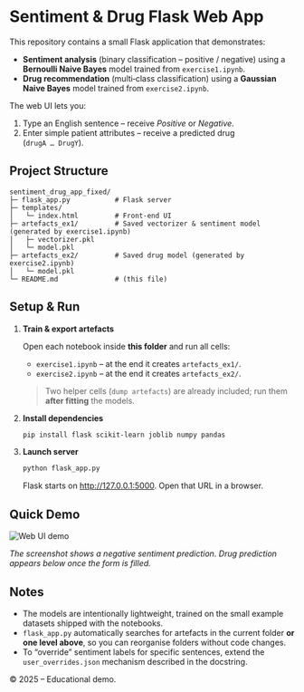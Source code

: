 
# Sentiment & Drug Flask Web App

This repository contains a small Flask application that demonstrates:

* **Sentiment analysis** (binary classification – positive / negative) using a **Bernoulli Naive Bayes** model trained from `exercise1.ipynb`.
* **Drug recommendation** (multi‑class classification) using a **Gaussian Naive Bayes** model trained from `exercise2.ipynb`.

The web UI lets you:

1. Type an English sentence – receive *Positive* or *Negative*.
2. Enter simple patient attributes – receive a predicted drug (`drugA … DrugY`).

## Project Structure

```
sentiment_drug_app_fixed/
├─ flask_app.py           # Flask server
├─ templates/
│   └─ index.html         # Front‑end UI
├─ artefacts_ex1/         # Saved vectorizer & sentiment model (generated by exercise1.ipynb)
│   ├─ vectorizer.pkl
│   └─ model.pkl
├─ artefacts_ex2/         # Saved drug model (generated by exercise2.ipynb)
│   └─ model.pkl
└─ README.md              # (this file)
```

## Setup & Run

1. **Train & export artefacts**

   Open each notebook inside **this folder** and run all cells:

   * `exercise1.ipynb` – at the end it creates `artefacts_ex1/`.
   * `exercise2.ipynb` – at the end it creates `artefacts_ex2/`.

   > Two helper cells (`dump artefacts`) are already included; run them **after fitting** the models.

2. **Install dependencies**

   ```bash
   pip install flask scikit-learn joblib numpy pandas
   ```

3. **Launch server**

   ```bash
   python flask_app.py
   ```

   Flask starts on <http://127.0.0.1:5000>. Open that URL in a browser.

## Quick Demo

![Web UI demo](be7e49c3-f05a-4c4b-ba9e-41b540b72d8b.png)

*The screenshot shows a negative sentiment prediction. Drug prediction appears below once the form is filled.*

## Notes

* The models are intentionally lightweight, trained on the small example datasets shipped with the notebooks.
* `flask_app.py` automatically searches for artefacts in the current folder **or one level above**, so you can reorganise folders without code changes.
* To “override” sentiment labels for specific sentences, extend the `user_overrides.json` mechanism described in the docstring.

&copy; 2025 – Educational demo.
